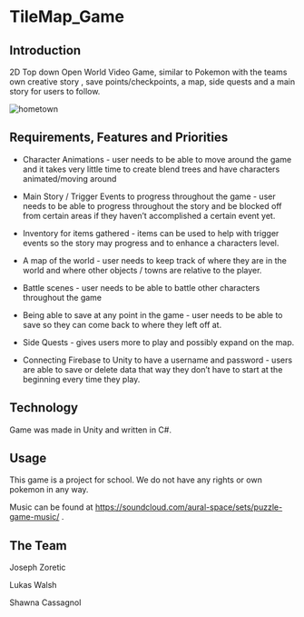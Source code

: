 # TileMap_Game

## Introduction

2D Top down Open World Video Game, similar to Pokemon with the teams own creative story , save points/checkpoints, a map, side quests and a main story for users to follow.

![hometown](https://user-images.githubusercontent.com/46454791/64890609-0fa07080-d63e-11e9-9c0f-fd0030b5710b.png)


## Requirements, Features and Priorities

+ Character Animations - user needs to be able to move around the game and it takes very little time to create blend trees and have characters animated/moving around

+ Main Story / Trigger Events to progress throughout the game - user needs to be able to progress throughout the story and be blocked off from certain areas if they haven’t accomplished a certain event yet.

+ Inventory for items gathered - items can be used to help with trigger events so the story may progress and to enhance a characters level.

+ A map of the world - user needs to keep track of where they are in the world and where other objects / towns are relative to the player.

+ Battle scenes - user needs to be able to battle other characters throughout the game

+ Being able to save at any point in the game - user needs to be able to save so they can come back to where they left off at.

+ Side Quests - gives users more to play and possibly expand on the map.

+ Connecting Firebase to Unity to have a username and password - users are able to save or delete data that way they don’t have to start at the beginning every time they play.

## Technology 

Game was made in Unity and written in C#. 

## Usage

This game is a project for school. We do not have any rights or own pokemon in any way.


Music can be found at https://soundcloud.com/aural-space/sets/puzzle-game-music/ .


## The Team

Joseph Zoretic

Lukas Walsh

Shawna Cassagnol
